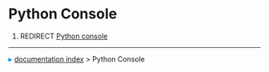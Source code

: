 # Python Console
1.  REDIRECT [Python console](Python_console.md)



---
![](images/Right_arrow.png) [documentation index](../README.md) > Python Console
